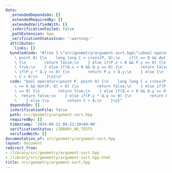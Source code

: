 ```yaml
---
data:
  _extendedDependsOn: []
  _extendedRequiredBy: []
  _extendedVerifiedWith: []
  _isVerificationFailed: false
  _pathExtension: hpp
  _verificationStatusIcon: ':warning:'
  attributes:
    links: []
  bundledCode: "#line 1 \"src/geometry/argument-sort.hpp\"\nbool operator<(point P,\
    \ point Q) {\n    long long C = cross(P, Q);\n    if(C == 0 && dot(P, Q) > 0)\
    \ {\n        return false;\n    } else if(P.x < 0 && P.y == 0) {\n        return\
    \ true;\n    } else if(Q.x < 0 && Q.y == 0) {\n        return false;\n    } else\
    \ if(P.y * Q.y <= 0) {\n        return P.y < Q.y;\n    } else {\n        return\
    \ C > 0;\n    }\n}\n"
  code: "bool operator<(point P, point Q) {\n    long long C = cross(P, Q);\n    if(C\
    \ == 0 && dot(P, Q) > 0) {\n        return false;\n    } else if(P.x < 0 && P.y\
    \ == 0) {\n        return true;\n    } else if(Q.x < 0 && Q.y == 0) {\n      \
    \  return false;\n    } else if(P.y * Q.y <= 0) {\n        return P.y < Q.y;\n\
    \    } else {\n        return C > 0;\n    }\n}"
  dependsOn: []
  isVerificationFile: false
  path: src/geometry/argument-sort.hpp
  requiredBy: []
  timestamp: '2024-08-12 04:22:28+09:00'
  verificationStatus: LIBRARY_NO_TESTS
  verifiedWith: []
documentation_of: src/geometry/argument-sort.hpp
layout: document
redirect_from:
- /library/src/geometry/argument-sort.hpp
- /library/src/geometry/argument-sort.hpp.html
title: src/geometry/argument-sort.hpp
---
```

